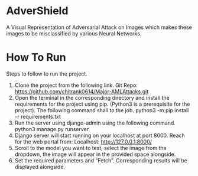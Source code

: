 # AdverShield
A Visual Representation of Adversarial Attack on Images which makes these images to be misclassified by various Neural Networks.


# How To Run
Steps to follow to run the project.
1. Clone the project from the following link.
Git Repo: https://github.com/chitrank0614/Major-AMLAttacks.git
2. Open the terminal in the corresponding directory and install the requirements for the project using pip. (Python3 is a prerequisite for the project). The following command shall to the job.
python3 -m pip install -r requirements.txt
3. Run the server using django-admin using the following command.
python3 manage.py runserver
4. Django server will start running on your localhost at port 8000. Reach for the web portal from:
Localhost: http://127.0.0.1:8000/
5. Scroll to the model you want to test, select the image from the dropdown, the image will appear 	in the provided space alongside.
6. Set the required parameters and “Fetch”. Corresponding results will be displayed alongside.
